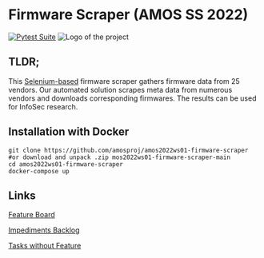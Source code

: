 # Firmware Scraper (AMOS SS 2022)
[![Pytest Suite](https://github.com/amosproj/amos2022ws01-firmware-scraper/actions/workflows/pytest.yml/badge.svg)](https://github.com/amosproj/amos2022ws01-firmware-scraper/actions/workflows/pytest.yml)
![Logo of the project](https://github.com/amosproj/amos2022ws01-firmware-scraper/blob/main/Deliverables/sprint-01/team-logo-black.png?raw=true)

## TLDR;

This [Selenium-based](https://github.com/SeleniumHQ/selenium) firmware scraper gathers firmware data from 25 vendors. Our automated solution scrapes meta data from numerous vendors and downloads corresponding firmwares. The results can be used for InfoSec research.

## Installation with Docker
```shell
git clone https://github.com/amosproj/amos2022ws01-firmware-scraper
#or download and unpack .zip mos2022ws01-firmware-scraper-main
cd amos2022ws01-firmware-scraper
docker-compose up
```


## Links

[Feature Board](https://github.com/orgs/amosproj/projects/4)

[Impediments Backlog](https://github.com/orgs/amosproj/projects/3/views/1)

[Tasks without Feature](https://github.com/users/Deepakraj8055/projects/6)

